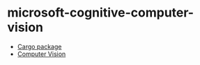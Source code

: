 # microsoft-cognitive-computer-vision

* [Cargo package](https://crates.io/crates/microsoft-cognitive-computer-vision)
* [Computer Vision](https://azure.microsoft.com/en-us/services/cognitive-services/computer-vision/)
